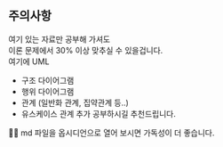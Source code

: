 ## 주의사항

여기 있는 자료만 공부해 가셔도 <br/>
이론 문제에서 30% 이상 맞추실 수 있을겁니다. <br/>
여기에 UML

- 구조 다이어그램
- 행위 다이어그램
- 관계 (일반화 관계, 집약관계 등..)
- 유스케이스 관계
  추가 공부하시길 추천드립니다.

👍🏻 md 파일을 옵시디언으로 열어 보시면 가독성이 더 좋습니다. <br/>
